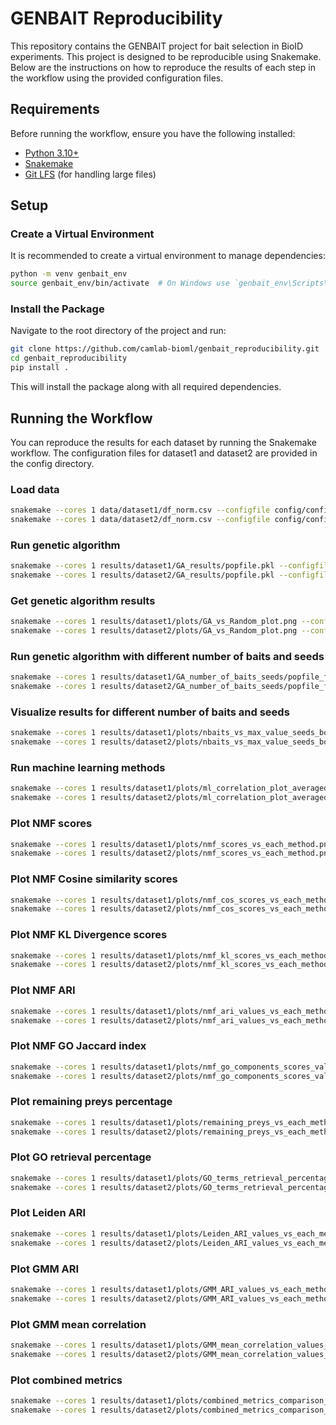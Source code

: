 # GENBAIT Reproducibility

This repository contains the GENBAIT project for bait selection in BioID experiments. This project is designed to be reproducible using Snakemake. Below are the instructions on how to reproduce the results of each step in the workflow using the provided configuration files.

## Requirements

Before running the workflow, ensure you have the following installed:

- [Python 3.10+](https://www.python.org/downloads/)
- [Snakemake](https://snakemake.readthedocs.io/en/stable/getting_started/installation.html)
- [Git LFS](https://git-lfs.github.com/) (for handling large files)


## Setup

### Create a Virtual Environment

It is recommended to create a virtual environment to manage dependencies:

```sh
python -m venv genbait_env
source genbait_env/bin/activate  # On Windows use `genbait_env\Scripts\activate`
```

### Install the Package
Navigate to the root directory of the project and run:
```sh
git clone https://github.com/camlab-bioml/genbait_reproducibility.git
cd genbait_reproducibility
pip install .
```
This will install the package along with all required dependencies.


## Running the Workflow
You can reproduce the results for each dataset by running the Snakemake workflow. The configuration files for dataset1 and dataset2 are provided in the config directory.


### Load data
```sh
snakemake --cores 1 data/dataset1/df_norm.csv --configfile config/config_dataset1.yaml
snakemake --cores 1 data/dataset2/df_norm.csv --configfile config/config_dataset2.yaml
```

### Run genetic algorithm
```sh
snakemake --cores 1 results/dataset1/GA_results/popfile.pkl --configfile config/config_dataset1.yaml
snakemake --cores 1 results/dataset2/GA_results/popfile.pkl --configfile config/config_dataset2.yaml
```

### Get genetic algorithm results
```sh
snakemake --cores 1 results/dataset1/plots/GA_vs_Random_plot.png --configfile config/config_dataset1.yaml
snakemake --cores 1 results/dataset2/plots/GA_vs_Random_plot.png --configfile config/config_dataset2.yaml
```

### Run genetic algorithm with different number of baits and seeds
```sh
snakemake --cores 1 results/dataset1/GA_number_of_baits_seeds/popfile_features_{num_features}_seed_{seed}.pkl --configfile config/config_dataset1.yaml
snakemake --cores 1 results/dataset2/GA_number_of_baits_seeds/popfile_features_{num_features}_seed_{seed}.pkl --configfile config/config_dataset2.yaml
```

### Visualize results for different number of baits and seeds
```sh
snakemake --cores 1 results/dataset1/plots/nbaits_vs_max_value_seeds_boxplot_GA.png --configfile config/config_dataset1.yaml
snakemake --cores 1 results/dataset2/plots/nbaits_vs_max_value_seeds_boxplot_GA.png --configfile config/config_dataset2.yaml
```

### Run machine learning methods
```sh
snakemake --cores 1 results/dataset1/plots/ml_correlation_plot_averaged.png --configfile config/config_dataset1.yaml
snakemake --cores 1 results/dataset2/plots/ml_correlation_plot_averaged.png --configfile config/config_dataset2.yaml
```

### Plot NMF scores
```sh
snakemake --cores 1 results/dataset1/plots/nmf_scores_vs_each_method.png --configfile config/config_dataset1.yaml
snakemake --cores 1 results/dataset2/plots/nmf_scores_vs_each_method.png --configfile config/config_dataset2.yaml
```

### Plot NMF Cosine similarity scores
```sh
snakemake --cores 1 results/dataset1/plots/nmf_cos_scores_vs_each_method.png --configfile config/config_dataset1.yaml
snakemake --cores 1 results/dataset2/plots/nmf_cos_scores_vs_each_method.png --configfile config/config_dataset2.yaml
```

### Plot NMF KL Divergence scores
```sh
snakemake --cores 1 results/dataset1/plots/nmf_kl_scores_vs_each_method.png --configfile config/config_dataset1.yaml
snakemake --cores 1 results/dataset2/plots/nmf_kl_scores_vs_each_method.png --configfile config/config_dataset2.yaml
```

### Plot NMF ARI
```sh
snakemake --cores 1 results/dataset1/plots/nmf_ari_values_vs_each_method.png --configfile config/config_dataset1.yaml
snakemake --cores 1 results/dataset2/plots/nmf_ari_values_vs_each_method.png --configfile config/config_dataset2.yaml
```

### Plot NMF GO Jaccard index
```sh
snakemake --cores 1 results/dataset1/plots/nmf_go_components_scores_values_vs_each_method.png --configfile config/config_dataset1.yaml
snakemake --cores 1 results/dataset2/plots/nmf_go_components_scores_values_vs_each_method.png --configfile config/config_dataset2.yaml
```

### Plot remaining preys percentage
```sh
snakemake --cores 1 results/dataset1/plots/remaining_preys_vs_each_method_sorted.png --configfile config/config_dataset1.yaml
snakemake --cores 1 results/dataset2/plots/remaining_preys_vs_each_method_sorted.png --configfile config/config_dataset2.yaml
```

### Plot GO retrieval percentage
```sh
snakemake --cores 1 results/dataset1/plots/GO_terms_retrieval_percentage_vs_each_method.png --configfile config/config_dataset1.yaml
snakemake --cores 1 results/dataset2/plots/GO_terms_retrieval_percentage_vs_each_method.png --configfile config/config_dataset2.yaml
```

### Plot Leiden ARI 
```sh
snakemake --cores 1 results/dataset1/plots/Leiden_ARI_values_vs_each_method.png --configfile config/config_dataset1.yaml
snakemake --cores 1 results/dataset2/plots/Leiden_ARI_values_vs_each_method.png --configfile config/config_dataset2.yaml
```

### Plot GMM ARI
```sh
snakemake --cores 1 results/dataset1/plots/GMM_ARI_values_vs_each_method.png --configfile config/config_dataset1.yaml
snakemake --cores 1 results/dataset2/plots/GMM_ARI_values_vs_each_method.png --configfile config/config_dataset2.yaml
```

### Plot GMM mean correlation
```sh
snakemake --cores 1 results/dataset1/plots/GMM_mean_correlation_values_vs_each_method.png --configfile config/config_dataset1.yaml
snakemake --cores 1 results/dataset2/plots/GMM_mean_correlation_values_vs_each_method.png --configfile config/config_dataset2.yaml
```

### Plot combined metrics
```sh
snakemake --cores 1 results/dataset1/plots/combined_metrics_comparison_plot.png --configfile config/config_dataset1.yaml
snakemake --cores 1 results/dataset2/plots/combined_metrics_comparison_plot.png --configfile config/config_dataset2.yaml
```

